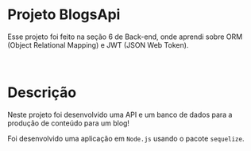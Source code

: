# Projeto BlogsApi

Esse projeto foi feito na seção 6 de Back-end, onde aprendi sobre ORM (Object Relational Mapping) e JWT (JSON Web Token).

<br />

# Descrição

  Neste projeto foi desenvolvido uma API e um banco de dados para a produção de conteúdo para um blog! 

  Foi desenvolvido uma aplicação em `Node.js` usando o pacote `sequelize`.
